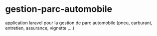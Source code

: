 # gestion-parc-automobile
application laravel pour la gestion de parc automobile (pneu, carburant, entretien, assurance, vignette ,...)
